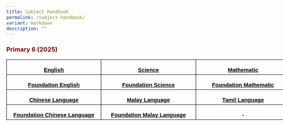 ```yaml
---
title: Subject Handbook
permalink: /subject-handbook/
variant: markdown
description: ""
---
```

<h3><strong><span style="color: #800000;">Primary 6 (2025)</span></strong></h3>

<table cellpadding="0" cellspacing="0" width="752" border="0" style="width: 564.0pt; border-collapse: collapse; mso-yfti-tbllook: 1184; mso-padding-alt: 0in 5.4pt 0in 5.4pt;" class="MsoNormalTable">
<tbody>
<tr style="mso-yfti-irow: 0; mso-yfti-firstrow: yes; height: 30.0pt;">
<td width="251" style="width: 188.0pt; border: solid windowtext 1.0pt; padding: 0in 5.4pt 0in 5.4pt; height: 30.0pt;">
<p align="center" style="margin-bottom: 0in; text-align: center; line-height: normal;" class="MsoNormal"><strong><span style="font-size: 11.0pt; font-family: 'Arial',sans-serif; mso-fareast-font-family: 'Times New Roman'; color: black; mso-themecolor: text1; mso-font-kerning: 0pt; mso-ligatures: none; mso-bidi-language: TA;"><a rel="noopener" target="_blank" href="https://www.shuqunpri.moe.edu.sg/files/p6_english_handbook_2025.pdf"><span style="color: black; mso-themecolor: text1; text-decoration: none; text-underline: none;">English</span></a></span></strong></p>
</td>
<td width="251" style="width: 188.0pt; border: solid windowtext 1.0pt; border-left: none; padding: 0in 5.4pt 0in 5.4pt; height: 30.0pt;">
<p align="center" style="margin-bottom: 0in; text-align: center; line-height: normal;" class="MsoNormal"><strong><span style="font-size: 11.0pt; font-family: 'Arial',sans-serif; mso-fareast-font-family: 'Times New Roman'; color: black; mso-themecolor: text1; mso-font-kerning: 0pt; mso-ligatures: none; mso-bidi-language: TA;"><a rel="noopener" target="_blank" href="https://www.shuqunpri.moe.edu.sg/files/p6_science_handbook_2025.pdf"><span style="color: black; mso-themecolor: text1; text-decoration: none; text-underline: none;">Science</span></a></span></strong></p>
</td>
<td width="251" style="width: 188.0pt; border: solid windowtext 1.0pt; border-left: none; padding: 0in 5.4pt 0in 5.4pt; height: 30.0pt;">
<p align="center" style="margin-bottom: 0in; text-align: center; line-height: normal;" class="MsoNormal"><strong><span style="font-size: 11.0pt; font-family: 'Arial',sans-serif; mso-fareast-font-family: 'Times New Roman'; color: black; mso-themecolor: text1; mso-font-kerning: 0pt; mso-ligatures: none; mso-bidi-language: TA;"><a rel="noopener" target="_blank" href="https://www.shuqunpri.moe.edu.sg/files/p6_standard_math_handbook_2025.pdf"><span style="color: black; mso-themecolor: text1; text-decoration: none; text-underline: none;">Mathematic</span></a></span></strong></p>
</td>
</tr>
<tr style="mso-yfti-irow: 1; height: 30.0pt;">
<td width="251" style="width: 188.0pt; border: solid windowtext 1.0pt; border-top: none; padding: 0in 5.4pt 0in 5.4pt; height: 30.0pt;">
<p align="center" style="margin-bottom: 0in; text-align: center; line-height: normal;" class="MsoNormal"><strong><span style="font-size: 11.0pt; font-family: 'Arial',sans-serif; mso-fareast-font-family: 'Times New Roman'; color: black; mso-themecolor: text1; mso-font-kerning: 0pt; mso-ligatures: none; mso-bidi-language: TA;"><a rel="noopener" target="_blank" href="https://www.shuqunpri.moe.edu.sg/files/p6_foundation_english_handbook_2025.pdf"><span style="color: black; mso-themecolor: text1; text-decoration: none; text-underline: none;">Foundation English</span></a></span></strong></p>
</td>
<td width="251" style="width: 188.0pt; border-top: none; border-left: none; border-bottom: solid windowtext 1.0pt; border-right: solid windowtext 1.0pt; padding: 0in 5.4pt 0in 5.4pt; height: 30.0pt;">
<p align="center" style="margin-bottom: 0in; text-align: center; line-height: normal;" class="MsoNormal"><strong><span style="font-size: 11.0pt; font-family: 'Arial',sans-serif; mso-fareast-font-family: 'Times New Roman'; color: black; mso-themecolor: text1; mso-font-kerning: 0pt; mso-ligatures: none; mso-bidi-language: TA;"><a rel="noopener" target="_blank" href="https://www.shuqunpri.moe.edu.sg/files/p6_foundation_science_handbook_2025.pdf"><span style="color: black; mso-themecolor: text1;">Foundation Science</span></a></span></strong></p>
</td>
<td width="251" style="width: 188.0pt; border-top: none; border-left: none; border-bottom: solid windowtext 1.0pt; border-right: solid windowtext 1.0pt; padding: 0in 5.4pt 0in 5.4pt; height: 30.0pt;">
<p align="center" style="margin-bottom: 0in; text-align: center; line-height: normal;" class="MsoNormal"><strong><span style="font-size: 11.0pt; font-family: 'Arial',sans-serif; mso-fareast-font-family: 'Times New Roman'; color: black; mso-themecolor: text1; mso-font-kerning: 0pt; mso-ligatures: none; mso-bidi-language: TA;"><a rel="noopener" target="_blank" href="https://www.shuqunpri.moe.edu.sg/files/p6_foundation_math_handbook_2025.pdf"><span style="color: black; mso-themecolor: text1;">Foundation Mathematic</span></a></span></strong></p>
</td>
</tr>
<tr style="mso-yfti-irow: 2; height: 30.0pt;">
<td width="251" style="width: 188.0pt; border: solid windowtext 1.0pt; border-top: none; padding: 0in 5.4pt 0in 5.4pt; height: 30.0pt;">
<p align="center" style="margin-bottom: 0in; text-align: center; line-height: normal;" class="MsoNormal"><strong><span style="font-size: 11.0pt; font-family: 'Arial',sans-serif; mso-fareast-font-family: 'Times New Roman'; color: black; mso-themecolor: text1; mso-font-kerning: 0pt; mso-ligatures: none; mso-bidi-language: TA;"><a rel="noopener" target="_blank" href="https://www.shuqunpri.moe.edu.sg/files/p6_chinese_handbook_2025.pdf"><span style="color: black; mso-themecolor: text1;">Chinese Language</span></a></span></strong></p>
</td>
<td width="251" style="width: 188.0pt; border-top: none; border-left: none; border-bottom: solid windowtext 1.0pt; border-right: solid windowtext 1.0pt; padding: 0in 5.4pt 0in 5.4pt; height: 30.0pt;">
<p align="center" style="margin-bottom: 0in; text-align: center; line-height: normal;" class="MsoNormal"><strong><span style="font-size: 11.0pt; font-family: 'Arial',sans-serif; mso-fareast-font-family: 'Times New Roman'; color: black; mso-themecolor: text1; mso-font-kerning: 0pt; mso-ligatures: none; mso-bidi-language: TA;"><a rel="noopener" target="_blank" href="https://www.shuqunpri.moe.edu.sg/files/p6_malay_handbook_2025.pdf"><span style="color: black; mso-themecolor: text1;">Malay Language</span></a></span></strong></p>
</td>
<td width="251" style="width: 188.0pt; border-top: none; border-left: none; border-bottom: solid windowtext 1.0pt; border-right: solid windowtext 1.0pt; padding: 0in 5.4pt 0in 5.4pt; height: 30.0pt;">
<p align="center" style="margin-bottom: 0in; text-align: center; line-height: normal;" class="MsoNormal"><strong><span style="font-size: 11.0pt; font-family: 'Arial',sans-serif; mso-fareast-font-family: 'Times New Roman'; color: black; mso-themecolor: text1; mso-font-kerning: 0pt; mso-ligatures: none; mso-bidi-language: TA;"><a rel="noopener" target="_blank" href="https://www.shuqunpri.moe.edu.sg/files/p6_tamil_handbook_2025.pdf"><span style="color: black; mso-themecolor: text1;">Tamil Language</span></a></span></strong></p>
</td>
</tr>
<tr style="mso-yfti-irow: 3; mso-yfti-lastrow: yes; height: 30.0pt;">
<td width="251" style="width: 188.0pt; border: solid windowtext 1.0pt; border-top: none; padding: 0in 5.4pt 0in 5.4pt; height: 30.0pt;">
<p align="center" style="margin-bottom: 0in; text-align: center; line-height: normal;" class="MsoNormal"><strong><span style="font-size: 11.0pt; font-family: 'Arial',sans-serif; mso-fareast-font-family: 'Times New Roman'; color: black; mso-themecolor: text1; mso-font-kerning: 0pt; mso-ligatures: none; mso-bidi-language: TA;"><a rel="noopener" target="_blank" href="https://www.shuqunpri.moe.edu.sg/files/p6_foundation_chinese_handbook_2025.pdf"><span style="color: black; mso-themecolor: text1;">Foundation Chinese Language</span></a></span></strong></p>
</td>
<td width="251" style="width: 188.0pt; border-top: none; border-left: none; border-bottom: solid windowtext 1.0pt; border-right: solid windowtext 1.0pt; padding: 0in 5.4pt 0in 5.4pt; height: 30.0pt;">
<p align="center" style="margin-bottom: 0in; text-align: center; line-height: normal;" class="MsoNormal"><strong><span style="font-size: 11.0pt; font-family: 'Arial',sans-serif; mso-fareast-font-family: 'Times New Roman'; color: black; mso-themecolor: text1; mso-font-kerning: 0pt; mso-ligatures: none; mso-bidi-language: TA;"><a rel="noopener" target="_blank" href="https://www.shuqunpri.moe.edu.sg/files/p6_foundation_malay_handbook_2025.pdf"><span style="color: black; mso-themecolor: text1;">Foundation Malay Language</span></a></span></strong></p>
</td>
<td width="251" style="width: 188.0pt; border-top: none; border-left: none; border-bottom: solid windowtext 1.0pt; border-right: solid windowtext 1.0pt; padding: 0in 5.4pt 0in 5.4pt; height: 30.0pt;">
<p align="center" style="margin-bottom: 0in; text-align: center; line-height: normal;" class="MsoNormal"><strong><span style="font-size: 11.0pt; font-family: 'Arial',sans-serif; mso-fareast-font-family: 'Times New Roman'; color: black; mso-themecolor: text1; mso-font-kerning: 0pt; mso-ligatures: none; mso-bidi-language: TA;">-</span></strong></p>
</td>
</tr>
</tbody>
</table>
